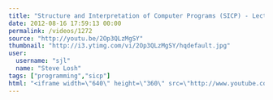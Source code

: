 ```yaml
---
title: "Structure and Interpretation of Computer Programs (SICP) - Lecture 1A"
date: 2012-08-16 17:59:13 00:00
permalink: /videos/1272
source: "http://youtu.be/2Op3QLzMgSY"
thumbnail: "http://i3.ytimg.com/vi/2Op3QLzMgSY/hqdefault.jpg"
user:
  username: "sjl"
  name: "Steve Losh"
tags: ["programming","sicp"]
html: "<iframe width=\"640\" height=\"360\" src=\"http://www.youtube.com/embed/2Op3QLzMgSY?wmode=transparent&fs=1&feature=oembed\" frameborder=\"0\" allowfullscreen></iframe>"
---
```


